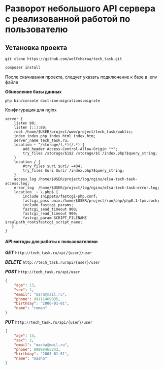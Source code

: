 # Разворот небольшого API сервера с реализованной работой по пользователю

## Установка проекта

```
git clone https://github.com/wolfcharaa/tech_task.git
```

```php
composer install
```

После скачивания проекта, следует указать подключение к базе в .env файле

**Обновление базы данных**
```
php bin/console doctrine:migrations:migrate
```

Конфигурация для nginx
```
server {
    listen 80;
    listen [::]:80;
    root /home/$USER/project/www/project/tech_task/public;
    index index.php index.html index.htm;
    server_name tech_task.ru;
    location ~ ^/storage/(.*)(/.*) {
        add_header Access-Control-Allow-Origin "*";
        try_files /storage/$1$2 /storage/$1 /index.php?$query_string;
    }
    location / {
        #try_files $uri $uri/ =404;
        try_files $uri $uri/ /index.php?$query_string;
    }
    access_log /home/$USER/project/log/nginx/elsa-tech-task-access.log;
    error_log  /home/$USER/project/log/nginx/elsa-tech-task-error.log;
    location  ~ \.php$ {
        include snippets/fastcgi-php.conf;
        fastcgi_pass unix:/home/$USER/project/run/php/php8.1-fpm.sock;
        include fastcgi_params;
        fastcgi_send_timeout 900;
        fastcgi_read_timeout 900;
        fastcgi_param SCRIPT_FILENAME $realpath_root$fastcgi_script_name;
   }
}
```

#### API методы для работы с пользователями

___GET___
`http://tech_task.ru/api/{user}/user`

___DELETE___
`http://tech_task.ru/api/{user}/user`

___POST___
`http://tech_task.ru/api/user`
```json
{
	"age": 13,
	"sex": 1,
	"email": "mara@mail.ru",
	"phone": 89111469035,
	"birthday": "2000-01-01",
	"name": "roman"
}
```

___PUT___
`http://tech_task.ru/api/{user}/user`
```json
{
	"age": 14,
	"sex": 2,
	"email": "masha@mail.ru",
	"phone": 89898465243,
	"birthday": "2003-01-01",
	"name": "masha"
}
```